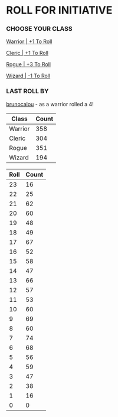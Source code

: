 # ROLL FOR INITIATIVE
### CHOOSE YOUR CLASS

[Warrior | +1 To Roll](https://github.com/benjaminsampica/benjaminsampica/issues/new?title=roll%7Cwarrior&body=Just+click+%27Submit+new+issue%27.)

[Cleric | +1 To Roll](https://github.com/benjaminsampica/benjaminsampica/issues/new?title=roll%7Ccleric&body=Just+click+%27Submit+new+issue%27.)

[Rogue | +3 To Roll](https://github.com/benjaminsampica/benjaminsampica/issues/new?title=roll%7Crogue&body=Just+click+%27Submit+new+issue%27.)

[Wizard | -1 To Roll](https://github.com/benjaminsampica/benjaminsampica/issues/new?title=roll%7Cwizard&body=Just+click+%27Submit+new+issue%27.)
### LAST ROLL BY
[brunocalou](https://www.github.com/brunocalou) - as a warrior rolled a 4!

|Class|Count|
|-|-|
|Warrior|358|
|Cleric|304|
|Rogue|351|
|Wizard|194|

|Roll|Count|
|-|-|
|23|16
|22|25
|21|62
|20|60
|19|48
|18|49
|17|67
|16|52
|15|58
|14|47
|13|66
|12|57
|11|53
|10|60
|9|69
|8|60
|7|74
|6|68
|5|56
|4|59
|3|47
|2|38
|1|16
|0|0
